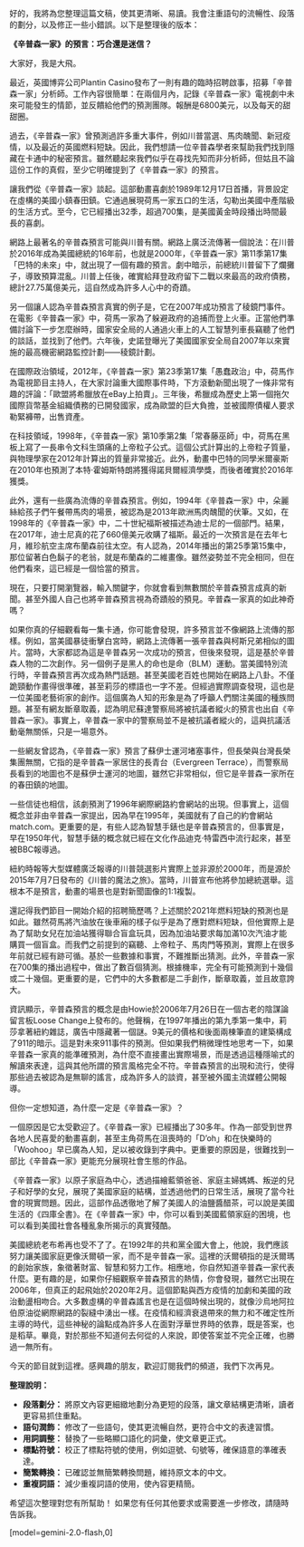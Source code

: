 好的，我將為您整理這篇文稿，使其更清晰、易讀。我會注重語句的流暢性、段落的劃分，以及修正一些小錯誤。以下是整理後的版本：

**《辛普森一家》的預言：巧合還是迷信？**

大家好，我是大飛。

最近，英國博弈公司Plantin Casino發布了一則有趣的臨時招聘啟事，招募「辛普森一家」分析師。工作內容很簡單：在兩個月內，記錄《辛普森一家》電視劇中未來可能發生的情節，並反饋給他們的預測團隊。報酬是6800美元，以及每天的甜甜圈。

過去，《辛普森一家》曾預測過許多重大事件，例如川普當選、馬肉醜聞、新冠疫情，以及最近的英國燃料短缺。因此，我們想請一位辛普森學者來幫助我們找到隱藏在卡通中的秘密預言。雖然聽起來我們似乎在尋找先知而非分析師，但姑且不論這份工作的真假，至少它明確提到了《辛普森一家》的預言。

讓我們從《辛普森一家》談起。這部動畫喜劇於1989年12月17日首播，背景設定在虛構的美國小鎮春田鎮。它通過展現荷馬一家五口的生活，勾勒出美國中產階級的生活方式。至今，它已經播出32季，超過700集，是美國黃金時段播出時間最長的喜劇。

網路上最著名的辛普森預言可能與川普有關。網路上廣泛流傳著一個說法：在川普於2016年成為美國總統的16年前，也就是2000年，《辛普森一家》第11季第17集「巴特的未來」中，就出現了一個有趣的預言。劇中暗示，前總統川普留下了爛攤子，導致預算混亂。川普上任後，確實給拜登政府留下二戰以來最高的政府債務，總計27.75萬億美元，這自然成為許多人心中的奇蹟。

另一個讓人認為辛普森預言真實的例子是，它在2007年成功預言了稜鏡門事件。在電影《辛普森一家》中，荷馬一家為了躲避政府的追捕而登上火車。正當他們準備討論下一步怎麼辦時，國家安全局的人通過火車上的人工智慧列車長竊聽了他們的談話，並找到了他們。六年後，史諾登曝光了美國國家安全局自2007年以來實施的最高機密網路監控計劃——稜鏡計劃。

在國際政治領域，2012年，《辛普森一家》第23季第17集「愚蠢政治」中，荷馬作為電視節目主持人，在大家討論重大國際事件時，下方滾動新聞出現了一條非常有趣的評論：「歐盟將希臘放在eBay上拍賣」。三年後，希臘成為歷史上第一個拖欠國際貨幣基金組織債務的已開發國家，成為歐盟的巨大負擔，並被國際債權人要求勒緊褲帶，出售資產。

在科技領域，1998年，《辛普森一家》第10季第2集「常春藤巫師」中，荷馬在黑板上寫了一長串令文科生頭痛的上帝粒子公式。這個公式計算出的上帝粒子質量，與物理學家在2012年計算出的質量非常接近。此外，動畫中巴特的同學米爾豪斯在2010年也預測了本特·霍姆斯特朗將獲得諾貝爾經濟學獎，而後者確實於2016年獲獎。

此外，還有一些廣為流傳的辛普森預言。例如，1994年《辛普森一家》中，朵麗絲給孩子們午餐帶馬肉的場景，被認為是2013年歐洲馬肉醜聞的伏筆。又如，在1998年的《辛普森一家》中，二十世紀福斯被描述為迪士尼的一個部門。結果，在2017年，迪士尼真的花了660億美元收購了福斯。最近的一次預言是在去年七月，維珍航空主席布蘭森前往太空。有人認為，2014年播出的第25季第15集中，那位留著白色鬍子的老翁，就是布蘭森的二維畫像。雖然姿勢並不完全相同，但在他們看來，這已經是一個恰當的預言。

現在，只要打開瀏覽器，輸入關鍵字，你就會看到無數關於辛普森預言成真的新聞。甚至外國人自己也將辛普森預言視為奇蹟般的預見。辛普森一家真的如此神奇嗎？

如果你真的仔細觀看每一集卡通，你可能會發現，許多預言並不像網路上流傳的那樣。例如，當美國暴徒衝擊白宮時，網路上流傳著一張辛普森與柯斯兄弟相似的圖片。當時，大家都認為這是辛普森另一次成功的預言，但後來發現，這是基於辛普森人物的二次創作。另一個例子是黑人的命也是命（BLM）運動。當美國特別流行時，辛普森預言再次成為熱門話題。甚至美國老百姓也開始在網路上八卦。不僅跪頸動作畫得很準確，甚至莉莎的標語也一字不差。但經過實際調查發現，這也是一位美國老藝術家的創作。這個廣為人知的形象是為了呼籲人們關注美國的種族問題。甚至有網友斷章取義，認為明尼蘇達警察局將被抗議者縱火的預言也出自《辛普森一家》。事實上，辛普森一家中的警察局並不是被抗議者縱火的，這與抗議活動毫無關係，只是一場意外。

一些網友曾認為，《辛普森一家》預言了蘇伊士運河堵塞事件，但長榮與台灣長榮集團無關，它指的是辛普森一家居住的長青台（Evergreen Terrace），而警察局長看到的地圖也不是蘇伊士運河的地圖，雖然它非常相似，但它是辛普森一家所在的春田鎮的地圖。

一些信徒也相信，該劇預測了1996年網際網路約會網站的出現。但事實上，這個概念並非由辛普森一家提出，因為早在1995年，美國就有了自己的約會網站match.com。更重要的是，有些人認為智慧手錶也是辛普森預言的，但事實是，早在1950年代，智慧手錶的概念就已經在文化作品迪克·特雷西中流行起來，甚至被BBC報導過。

紐約時報等大型媒體廣泛報導的川普競選影片實際上並非源於2000年，而是源於2015年7月7日發布的《川普的魔法之旅》。當時，川普宣布他將參加總統選舉。這根本不是預言，動畫的場景也是對新聞圖像的1:1複製。

還記得我們節目一開始介紹的招聘簡歷嗎？上述關於2021年燃料短缺的預測也是如此。雖然荷馬將汽油放在後車廂的樣子似乎是為了應對燃料短缺，但他實際上是為了幫助女兒在加油站獲得聯合盲盒玩具，因為加油站要求每加滿10次汽油才能購買一個盲盒。而我們之前提到的竊聽、上帝粒子、馬肉門等預測，實際上在很多年前就已經有跡可循。基於一些數據和事實，不難推斷出猜測。此外，辛普森一家在700集的播出過程中，做出了數百個猜測。根據機率，完全有可能預測到十幾個或二十幾個。更重要的是，它們中的大多數都是二手創作，斷章取義，並且故意誇大。

資訊顯示，辛普森預言的概念是由Howie於2006年7月26日在一個古老的陰謀論留言板Loose Change上發布的。他聲稱，在1997年播出的第九季第一集中，莉莎拿著紐約雜誌，廣告中隱藏著一個謎。9美元的價格和後面兩棟筆直的建築構成了911的暗示。這是對未來911事件的預測。但如果我們稍微理性地思考一下，如果辛普森一家真的能準確預測，為什麼不直接畫出實際場景，而是透過這種隱喻式的解讀來表達，這與其他所謂的預言風格完全不符。辛普森預言的出現和流行，使得那些過去被認為是無聊的謠言，成為許多人的談資，甚至被外國主流媒體公開報導。

但你一定想知道，為什麼一定是《辛普森一家》？

一個原因是它太受歡迎了。《辛普森一家》已經播出了30多年。作為一部受到世界各地人民喜愛的動畫喜劇，甚至主角荷馬在沮喪時的「D’oh」和在快樂時的「Woohoo」早已廣為人知，足以被收錄到字典中。更重要的原因是，很難找到一部比《辛普森一家》更能充分展現社會生態的作品。

《辛普森一家》以原子家庭為中心，透過描繪藍領爸爸、家庭主婦媽媽、叛逆的兒子和好學的女兒，展現了美國家庭的結構，並透過他們的日常生活，展現了當今社會的現實問題。因此，這部作品透徹地了解了美國人的油鹽醬醋茶，可以說是美國生活的《四庫全書》。在《辛普森一家》中，你可以看到美國藍領家庭的困境，也可以看到美國社會各種亂象所揭示的真實殘酷。

美國總統老布希再也受不了了。在1992年的共和黨全國大會上，他說，我們應該努力讓美國家庭更像沃爾頓一家，而不是辛普森一家。這裡的沃爾頓指的是沃爾瑪的創始家族，象徵著財富、智慧和努力工作。相應地，你自然知道辛普森一家代表什麼。更有趣的是，如果你仔細觀察辛普森預言的熱情，你會發現，雖然它出現在2006年，但真正的起飛始於2020年2月。這個節點與西方疫情的加劇和美國的政治動盪相吻合。大多數虛構的辛普森謠言也是在這個時候出現的，就像沙烏地阿拉伯原油從網際網路的裂縫中湧出一樣。在疫情和經濟衰退帶來的無力和不確定性所主導的時代，這些神秘的論點成為許多人在面對浮華世界時的依靠，既是答案，也是稻草。畢竟，對於那些不知道何去何從的人來說，即使答案並不完全正確，也勝過一無所有。

今天的節目就到這裡。感興趣的朋友，歡迎訂閱我們的頻道，我們下次再見。

**整理說明：**

*   **段落劃分：** 將原文內容更細緻地劃分為更短的段落，讓文章結構更清晰，讀者更容易抓住重點。
*   **語句潤飾：** 修改了一些語句，使其更流暢自然，更符合中文的表達習慣。
*   **用詞調整：** 替換了一些略顯口語化的詞彙，使文章更正式。
*   **標點符號：** 校正了標點符號的使用，例如逗號、句號等，確保語意的準確表達。
*   **簡繁轉換：** 已確認並無簡繁轉換問題，維持原文本的中文。
*   **重複詞語：** 減少重複詞語的使用，使內容更精簡。

希望這次整理對您有所幫助！ 如果您有任何其他要求或需要進一步修改，請隨時告訴我。

[model=gemini-2.0-flash,0]
